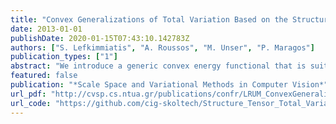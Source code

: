 ```yaml
---
title: "Convex Generalizations of Total Variation Based on the Structure Tensor with Applications to Inverse Problems"
date: 2013-01-01
publishDate: 2020-01-15T07:43:10.142783Z
authors: ["S. Lefkimmiatis", "A. Roussos", "M. Unser", "P. Maragos"]
publication_types: ["1"]
abstract: "We introduce a generic convex energy functional that is suitable for both grayscale and vector-valued images. Our functional is based on the eigenvalues of the structure tensor, therefore it penalizes image variation at every point by taking into account the information from its neighborhood. It generalizes several existing variational penalties, such as the Total Variation and vectorial extensions of it. By introducing the concept of patch-based Jacobian operator, we derive an equivalent formulation of the proposed regularizer that is based on the Schatten norm of this operator. Using this new formulation, we prove convexity and develop a dual definition for the proposed energy, which gives rise to an efficient and parallelizable minimization algorithm. Moreover, we establish a connection between the minimization of the proposed convex regularizer and a generic type of nonlinear anisotropic diffusion that is driven by a spatially regularized and adaptive diffusion tensor. Finally, we perform extensive experiments with image denoising and deblurring for grayscale and color images. The results show the effectiveness of the proposed approach as well as its improved performance compared to Total Variation and existing vectorial extensions of it."
featured: false
publication: "*Scale Space and Variational Methods in Computer Vision*"
url_pdf: "http://cvsp.cs.ntua.gr/publications/confr/LRUM_ConvexGeneralizationsTotalVariationStructureTensorInverseProblems_SSVM2013.pdf"
url_code: "https://github.com/cig-skoltech/Structure_Tensor_Total_Variation"
---
```


